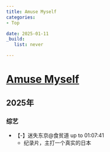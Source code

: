 ```yaml
---
title: Amuse Myself
categories:
- Top

date: 2025-01-11
_build:
   list: never

---
```


# [Amuse Myself](https://github.com/chinobing/chinobing.github.io/issues/28)

## 2025年
### 综艺
- 【-】迷失东京@食贫道  up to 01:07:41
    - 纪录片，主打一个真实的日本